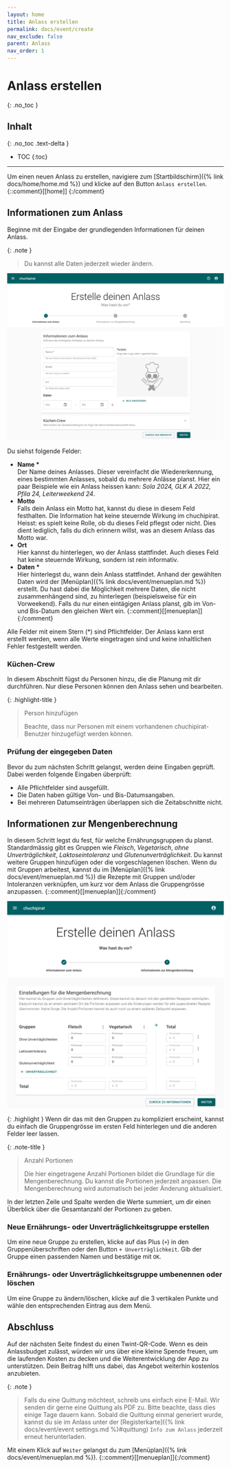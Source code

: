 ```yaml
---
layout: home
title: Anlass erstellen
permalink: docs/event/create
nav_exclude: false
parent: Anlass
nav_order: 1
---
```

# Anlass erstellen
{: .no_toc }

## Inhalt
{: .no_toc .text-delta }

- TOC
{:toc}

---

Um einen neuen Anlass zu erstellen, navigiere zum [Startbildschirm]({% link docs/home/home.md %}) und klicke auf den Button `Anlass erstellen`.
{::comment}[[home]] {:/comment}

## Informationen zum Anlass
Beginne mit der Eingabe der grundlegenden Informationen für deinen Anlass.

{: .note }
> Du kannst alle Daten jederzeit wieder ändern.

![Anlass erstellen](https://github.com/chuchipirat/chuchipirat.github.io/blob/main/docs/event/_images/create_event_information.png?raw=true)

Du siehst folgende Felder:

- **Name \***  
  Der Name deines Anlasses. Dieser vereinfacht die Wiedererkennung, eines bestimmten Anlasses, sobald du mehrere Anlässe planst. Hier ein paar Beispiele wie ein Anlass heissen kann: _Sola 2024, GLK A 2022, Pfila 24, Leiterweekend 24_.
- **Motto**  
  Falls dein Anlass ein Motto hat, kannst du diese in diesem Feld festhalten. Die Information hat keine steuernde Wirkung im chuchipirat. Heisst: es spielt keine Rolle, ob du dieses Feld pflegst oder nicht. Dies dient lediglich, falls du dich erinnern willst, was an diesem Anlass das Motto war. 
- **Ort**  
  Hier kannst du hinterlegen, wo der Anlass stattfindet. Auch dieses Feld hat keine steuernde Wirkung, sondern ist rein informativ.
- **Daten \***  
  Hier hinterlegst du, wann dein Anlass stattfindet. Anhand der gewählten Daten wird der [Menüplan]({% link docs/event/menueplan.md %}) erstellt. Du hast dabei die Möglichkeit mehrere Daten, die nicht zusammenhängend sind, zu hinterlegen (beispielsweise für ein Vorweekend).
  Falls du nur einen eintägigen Anlass planst, gib im Von- und Bis-Datum den gleichen Wert ein.
  {::comment}[[menueplan]]{:/comment}

Alle Felder mit einem Stern (\*) sind Pflichtfelder. Der Anlass kann erst erstellt werden, wenn alle Werte eingetragen sind und keine inhaltlichen Fehler festgestellt werden.

### Küchen-Crew
In diesem Abschnitt fügst du Personen hinzu, die die Planung mit dir durchführen. Nur diese Personen können den Anlass sehen und bearbeiten.

{: .highlight-title }
> Person hinzufügen
>
>Beachte, dass nur Personen mit einem vorhandenen chuchipirat-Benutzer hinzugefügt werden können.

### Prüfung der eingegeben Daten

Bevor du zum nächsten Schritt gelangst, werden deine Eingaben geprüft. Dabei werden folgende Eingaben überprüft:

- Alle Pflichtfelder sind ausgefüllt.
- Die Daten haben gültige Von- und Bis-Datumsangaben.
- Bei mehreren Datumseinträgen überlappen sich die Zeitabschnitte nicht.

## Informationen zur Mengenberechnung
In diesem Schritt legst du fest, für welche Ernährungsgruppen du planst. Standardmässig gibt es Gruppen wie _Fleisch_, _Vegetarisch_, _ohne Unverträglichkeit_, _Laktoseintoleranz_ und _Glutenunverträglichkeit_. Du kannst weitere Gruppen hinzufügen oder die vorgeschlagenen löschen.
Wenn du mit Gruppen arbeitest, kannst du im [Menüplan]({% link docs/event/menueplan.md %}) die Rezepte mit Gruppen und/oder Intoleranzen verknüpfen, um kurz vor dem Anlass die Gruppengrösse anzupassen.
{::comment}[[menueplan]]{:/comment}


![Informationen zur Mengenberechnung](https://github.com/chuchipirat/chuchipirat.github.io/blob/main/docs/event/_images/create_event_groupConfig.png?raw=true)


{: .highlight }
Wenn dir das mit den Gruppen zu kompliziert erscheint, kannst du einfach die Gruppengrösse im ersten Feld hinterlegen und die anderen Felder leer lassen.

{: .note-title }

> Anzahl Portionen
>
>Die hier eingetragene Anzahl Portionen bildet die Grundlage für die Mengenberechnung. Du kannst die Portionen jederzeit anpassen. Die Mengenberechnung wird automatisch bei jeder Änderung aktualisiert.

In der letzten Zeile und Spalte werden die Werte summiert, um dir einen Überblick über die Gesamtanzahl der Portionen zu geben.

### Neue Ernährungs- oder Unverträglichkeitsgruppe erstellen

Um eine neue Gruppe zu erstellen, klicke auf das Plus (`+`) in den Gruppenüberschriften oder den Button `+ Unverträglichkeit`. Gib der Gruppe einen passenden Namen und bestätige mit `OK`.

### Ernährungs- oder Unverträglichkeitsgruppe umbenennen oder löschen

Um eine Gruppe zu ändern/löschen, klicke auf die 3 vertikalen Punkte und wähle den entsprechenden Eintrag aus dem Menü.

## Abschluss

Auf der nächsten Seite findest du einen Twint-QR-Code. Wenn es dein Anlassbudget zulässt, würden wir uns über eine kleine Spende freuen, um die laufenden Kosten zu decken und die Weiterentwicklung der App zu unterstützen. Dein Beitrag hilft uns dabei, das Angebot weiterhin kostenlos anzubieten.

{: .note }

> Falls du eine Quittung möchtest, schreib uns einfach eine E-Mail. Wir senden dir gerne eine Quittung als PDF zu. Bitte beachte, dass dies einige Tage dauern kann. Sobald die Quittung einmal generiert wurde, kannst du sie im Anlass unter der [Registerkarte]({% link docs/event/event settings.md %}#quittung) `Info zum Anlass` jederzeit erneut herunterladen.

Mit einem Klick auf `Weiter` gelangst du zum [Menüplan]({% link docs/event/menueplan.md %}).   {::comment}[[menueplan]]{:/comment}
